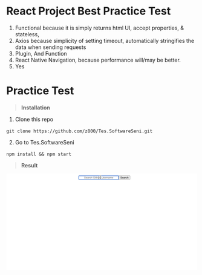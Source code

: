 React Project Best Practice Test
=

1. Functional because it is simply returns html UI, accept properties, & stateless, 
2. Axios because simplicity of setting timeout, automatically stringifies the data when sending requests
3. Plugin, And Function
4. React Native Navigation, because performance will/may be better.
5. Yes

Practice Test
=

> **Installation**
 
1. Clone this repo
```
git clone https://github.com/z800/Tes.SoftwareSeni.git
```
2. Go to Tes.SoftwareSeni
```
npm install && npm start
```
> **Result**

![Tes Software Seni](Tes.SoftwareSeni.gif)

